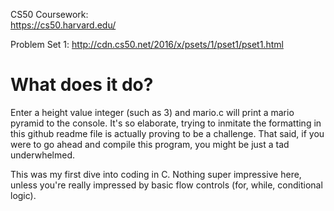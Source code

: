 
CS50 Coursework:  
https://cs50.harvard.edu/

Problem Set 1: 
http://cdn.cs50.net/2016/x/psets/1/pset1/pset1.html

# What does it do?

Enter a height value integer (such as 3) and mario.c will print a mario pyramid to the console. It's so elaborate, trying to inmitate the formatting in this github readme file is actually proving to be a challenge. That said, if you were to go ahead and compile this program, you might be just a tad underwhelmed.

This was my first dive into coding in C. Nothing super impressive here, unless you're really impressed by basic flow controls (for, while, conditional logic).
